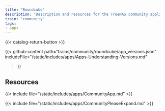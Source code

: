 ```yaml
---
title: "Roundcube"
description: "Description and resources for the TrueNAS community application called Roundcube."
train: "community"
tags:
- apps
---
```


{{< catalog-return-button >}}

{{< github-content 
    path="trains/community/roundcube/app_versions.json"
	includeFile="/static/includes/apps/Apps-Understanding-Versions.md"
>}}

## Resources

{{< include file="/static/includes/apps/CommunityApp.md" >}}

{{< include file="/static/includes/apps/CommunityPleaseExpand.md" >}}

<!--
<div class="docs-sections">

{{< doc-card title="<appname> Deployments" link="/resources/"
descr="How to deploy and configure the <appname> app." >}}

</div>
-->
